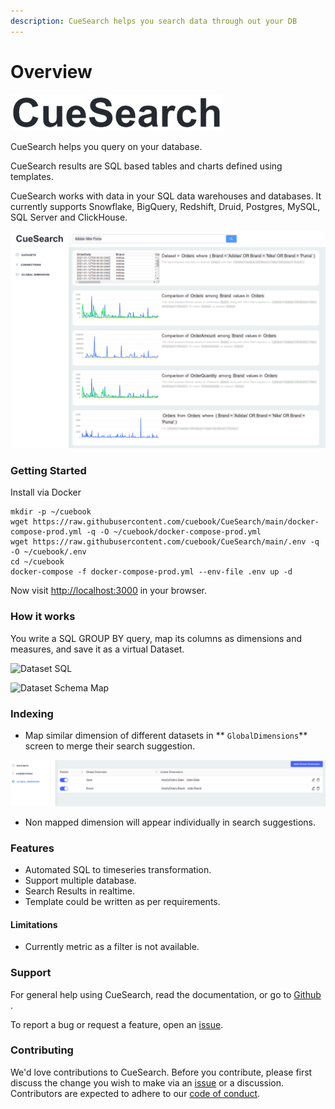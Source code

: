 ```yaml
---
description: CueSearch helps you search data through out your DB
---
```


# Overview

![  ](<.gitbook/assets/cueSearch (1).png>)

CueSearch helps you query on your database.

CueSearch results are SQL based tables and charts defined using templates.

CueSearch works with data in your SQL data warehouses and databases. It currently supports Snowflake, BigQuery, Redshift, Druid, Postgres, MySQL, SQL Server and ClickHouse.

![CueSearch Results](<.gitbook/assets/Screenshot from 2022-02-12 19-00-15.png>)

### Getting Started

Install via Docker

```
mkdir -p ~/cuebook
wget https://raw.githubusercontent.com/cuebook/CueSearch/main/docker-compose-prod.yml -q -O ~/cuebook/docker-compose-prod.yml
wget https://raw.githubusercontent.com/cuebook/CueSearch/main/.env -q -O ~/cuebook/.env
cd ~/cuebook
docker-compose -f docker-compose-prod.yml --env-file .env up -d
```

Now visit [http://localhost:3000](http://localhost:3000) in your browser.

### How it works

You write a SQL GROUP BY query, map its columns as dimensions and measures, and save it as a virtual Dataset.

![Dataset SQL](<.gitbook/assets/Dataset\_SQL\_cropped (1).png>)

![Dataset Schema Map](.gitbook/assets/dataset\_mapping\_cropped.png)

### Indexing

* Map similar dimension of different datasets in ** `GlobalDimensions`**  screen to merge their search suggestion.

![Global Dimension screen](.gitbook/assets/Global-dimension.png)

* Non mapped dimension will appear individually in search suggestions.

### Features

* Automated SQL to timeseries transformation.
* Support multiple database.
* Search Results in realtime.
* Template could be written as per requirements.

#### Limitations

* Currently metric as a filter is not available.

### Support

For general help using CueSearch, read the documentation, or go to [Github](https://github.com/cuebook/CueSearch) .

To report a bug or request a feature, open an [issue](https://github.com/cuebook/CueSearch/issues).

### Contributing

We'd love contributions to CueSearch. Before you contribute, please first discuss the change you wish to make via an [issue](https://github.com/cuebook/CueSearch/issues) or a discussion. Contributors are expected to adhere to our [code of conduct](https://github.com/cuebook/cueobserve/blob/main/CODE\_OF\_CONDUCT.md).
